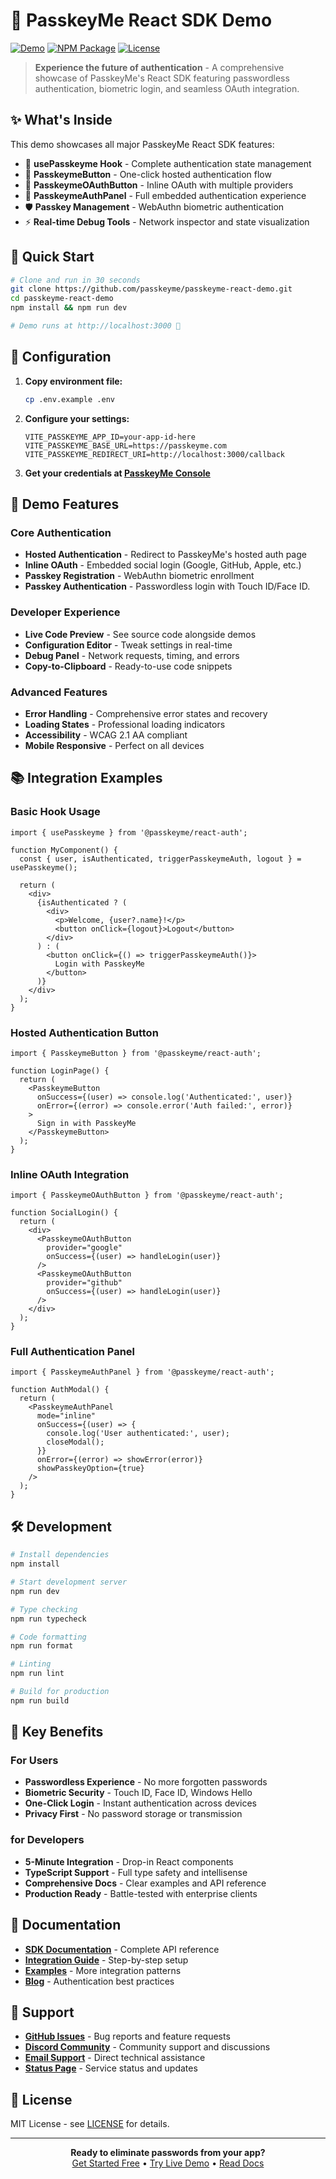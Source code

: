 # 🚀 PasskeyMe React SDK Demo

[![Demo](https://img.shields.io/badge/demo-live-brightgreen)](https://demo.passkeyme.com)
[![NPM Package](https://img.shields.io/npm/v/@passkeyme/react-auth)](https://www.npmjs.com/package/@passkeyme/react-auth)
[![License](https://img.shields.io/badge/license-MIT-blue.svg)](LICENSE)

> **Experience the future of authentication** - A comprehensive showcase of PasskeyMe's React SDK featuring passwordless authentication, biometric login, and seamless OAuth integration.

## ✨ What's Inside

This demo showcases all major PasskeyMe React SDK features:

- 🔐 **usePasskeyme Hook** - Complete authentication state management
- 🎯 **PasskeymeButton** - One-click hosted authentication flow
- 🔄 **PasskeymeOAuthButton** - Inline OAuth with multiple providers
- 🎨 **PasskeymeAuthPanel** - Full embedded authentication experience
- 🛡️ **Passkey Management** - WebAuthn biometric authentication
- ⚡ **Real-time Debug Tools** - Network inspector and state visualization

## 🚀 Quick Start

```bash
# Clone and run in 30 seconds
git clone https://github.com/passkeyme/passkeyme-react-demo.git
cd passkeyme-react-demo
npm install && npm run dev

# Demo runs at http://localhost:3000 🎉
```

## 🔧 Configuration

1. **Copy environment file:**
   ```bash
   cp .env.example .env
   ```

2. **Configure your settings:**
   ```env
   VITE_PASSKEYME_APP_ID=your-app-id-here
   VITE_PASSKEYME_BASE_URL=https://passkeyme.com
   VITE_PASSKEYME_REDIRECT_URI=http://localhost:3000/callback
   ```

3. **Get your credentials at [PasskeyMe Console](https://console.passkeyme.com)**

## 🎯 Demo Features

### Core Authentication
- **Hosted Authentication** - Redirect to PasskeyMe's hosted auth page
- **Inline OAuth** - Embedded social login (Google, GitHub, Apple, etc.)
- **Passkey Registration** - WebAuthn biometric enrollment
- **Passkey Authentication** - Passwordless login with Touch ID/Face ID.

### Developer Experience
- **Live Code Preview** - See source code alongside demos
- **Configuration Editor** - Tweak settings in real-time
- **Debug Panel** - Network requests, timing, and errors
- **Copy-to-Clipboard** - Ready-to-use code snippets

### Advanced Features
- **Error Handling** - Comprehensive error states and recovery
- **Loading States** - Professional loading indicators
- **Accessibility** - WCAG 2.1 AA compliant
- **Mobile Responsive** - Perfect on all devices

## 📚 Integration Examples

### Basic Hook Usage
```tsx
import { usePasskeyme } from '@passkeyme/react-auth';

function MyComponent() {
  const { user, isAuthenticated, triggerPasskeymeAuth, logout } = usePasskeyme();

  return (
    <div>
      {isAuthenticated ? (
        <div>
          <p>Welcome, {user?.name}!</p>
          <button onClick={logout}>Logout</button>
        </div>
      ) : (
        <button onClick={() => triggerPasskeymeAuth()}>
          Login with PasskeyMe
        </button>
      )}
    </div>
  );
}
```

### Hosted Authentication Button
```tsx
import { PasskeymeButton } from '@passkeyme/react-auth';

function LoginPage() {
  return (
    <PasskeymeButton
      onSuccess={(user) => console.log('Authenticated:', user)}
      onError={(error) => console.error('Auth failed:', error)}
    >
      Sign in with PasskeyMe
    </PasskeymeButton>
  );
}
```

### Inline OAuth Integration
```tsx
import { PasskeymeOAuthButton } from '@passkeyme/react-auth';

function SocialLogin() {
  return (
    <div>
      <PasskeymeOAuthButton 
        provider="google"
        onSuccess={(user) => handleLogin(user)}
      />
      <PasskeymeOAuthButton 
        provider="github"
        onSuccess={(user) => handleLogin(user)}
      />
    </div>
  );
}
```

### Full Authentication Panel
```tsx
import { PasskeymeAuthPanel } from '@passkeyme/react-auth';

function AuthModal() {
  return (
    <PasskeymeAuthPanel
      mode="inline"
      onSuccess={(user) => {
        console.log('User authenticated:', user);
        closeModal();
      }}
      onError={(error) => showError(error)}
      showPasskeyOption={true}
    />
  );
}
```

## 🛠️ Development

```bash
# Install dependencies
npm install

# Start development server
npm run dev

# Type checking
npm run typecheck

# Code formatting
npm run format

# Linting
npm run lint

# Build for production
npm run build
```

## 🌟 Key Benefits

### For Users
- **Passwordless Experience** - No more forgotten passwords
- **Biometric Security** - Touch ID, Face ID, Windows Hello
- **One-Click Login** - Instant authentication across devices
- **Privacy First** - No password storage or transmission

### for Developers
- **5-Minute Integration** - Drop-in React components
- **TypeScript Support** - Full type safety and intellisense
- **Comprehensive Docs** - Clear examples and API reference
- **Production Ready** - Battle-tested with enterprise clients

## 📖 Documentation

- **[SDK Documentation](https://docs.passkeyme.com)** - Complete API reference
- **[Integration Guide](https://docs.passkeyme.com/react)** - Step-by-step setup
- **[Examples](https://github.com/passkeyme/examples)** - More integration patterns
- **[Blog](https://passkeyme.com/blog)** - Authentication best practices

## 🤝 Support

- **[GitHub Issues](https://github.com/passkeyme/passkeyme-react-demo/issues)** - Bug reports and feature requests
- **[Discord Community](https://discord.gg/passkeyme)** - Community support and discussions
- **[Email Support](mailto:support@passkeyme.com)** - Direct technical assistance
- **[Status Page](https://status.passkeyme.com)** - Service status and updates

## 📄 License

MIT License - see [LICENSE](LICENSE) for details.

---

<div align="center">
  <strong>Ready to eliminate passwords from your app?</strong><br>
  <a href="https://console.passkeyme.com">Get Started Free</a> •
  <a href="https://demo.passkeyme.com">Try Live Demo</a> •
  <a href="https://docs.passkeyme.com">Read Docs</a>
</div>
